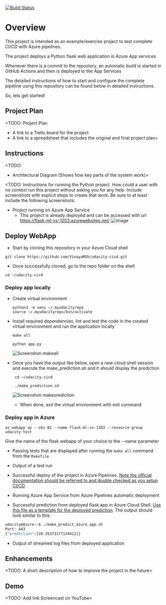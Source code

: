 [![Build Status](https://dev.azure.com/vinayasharanappanavar/udacity-cicd/_apis/build/status%2FVinayaMSh.udacity-cicd?branchName=main)](https://dev.azure.com/vinayasharanappanavar/udacity-cicd/_build/latest?definitionId=8&branchName=main)

# Overview

This project is intended as an example/exercise project to test complete CI/CD with Azure pipelines.

The project deploys a Python flask web application in Azure App services

Whenever there is a commit to the repostory, an automatic build is started in GitHub Actions and then is deployed to the App Services

The detailed instructions of how to start and configure the complete pipeline using this repository can be found below in detailed instructions. 

So, lets get started!

## Project Plan
<TODO: Project Plan

* A link to a Trello board for the project
* A link to a spreadsheet that includes the original and final project plan>

## Instructions

<TODO:  
* Architectural Diagram (Shows how key parts of the system work)>

<TODO:  Instructions for running the Python project.  How could a user with no context run this project without asking you for any help.  Include screenshots with explicit steps to create that work. Be sure to at least include the following screenshots:

* Project running on Azure App Service
  -  This project is already deployed and can be accessed with url https://flask-ml-vs-1203.azurewebsites.net/
    ![image](https://github.com/VinayaMSh/udacity-cicd/assets/37274214/0d89fbe5-ce2c-46bf-aded-af84c44f40ca)




## Deploy WebApp

  -  Start by cloning this repository in your Azure Cloud shell
  
  ```
  git clone https://github.com/VinayaMSh/udacity-cicd.git
  ```

  -  Once successfully cloned, go to the repo folder on the shell
     
  ```
  cd ~/udacity-cicd
  ```
  ###  Deploy app locally 

  -  Create virtual environment
        ```
        python3 -m venv ~/.myudacityrepo
        source ~/.myudacityrepo/bin/activate
        ```
  -  Install required dependencies, lint and test the code in the created virtual environment and run the application locally
        ```
        make all

        python app.py
        ```
        ![Screenshot-makeall](https://github.com/VinayaMSh/udacity-cicd/assets/37274214/bcc1feb5-ed9a-4f90-ac4f-0972dae71611)

  -   Once you have the output like below, open a new cloud shell session and execute the make_prediction.sh and it should   display the prediction
       ```
        cd ~/udacity-cicd

        ./make_prediction.sh
        ```
      ![Screenshot-makeorediction](https://github.com/VinayaMSh/udacity-cicd/assets/37274214/3fcad713-678a-47ee-bb39-5e919eaebb5e)


        - When done, exit the virtual environment with exit command

  ### Deploy app in Azure
      
  ```
  az webapp up --sku B1 --name flask-ml-vs-1203 --resource-group udacity-test
  ```
  Give the name of the flask webapp of your choice to the --name parameter 

* Passing tests that are displayed after running the `make all` command from the `Makefile`

* Output of a test run

* Successful deploy of the project in Azure Pipelines.  [Note the official documentation should be referred to and double checked as you setup CI/CD](https://docs.microsoft.com/en-us/azure/devops/pipelines/ecosystems/python-webapp?view=azure-devops).

* Running Azure App Service from Azure Pipelines automatic deployment

* Successful prediction from deployed flask app in Azure Cloud Shell.  [Use this file as a template for the deployed prediction](https://github.com/udacity/nd082-Azure-Cloud-DevOps-Starter-Code/blob/master/C2-AgileDevelopmentwithAzure/project/starter_files/flask-sklearn/make_predict_azure_app.sh).
The output should look similar to this:

```bash
udacity@Azure:~$ ./make_predict_azure_app.sh
Port: 443
{"prediction":[20.35373177134412]}
```

* Output of streamed log files from deployed application

> 

## Enhancements

<TODO: A short description of how to improve the project in the future>

## Demo 

<TODO: Add link Screencast on YouTube>


